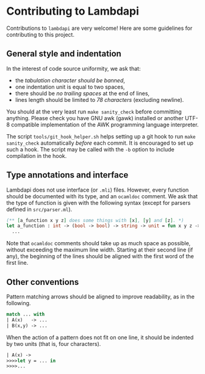 Contributing to Lambdapi
========================

Contributions to `lambdapi` are very welcome!
Here are some guidelines for contributing to this project.


General style and indentation
-----------------------------

In the interest of code source uniformity, we ask that:
 - the *tabulation character should be banned*,
 - one indentation unit is equal to two spaces,
 - there should be *no trailing spaces* at the end of lines,
 - lines length should be limited to *78 characters* (excluding newline).

You should at the very least run `make sanity_check` before committing anything.
Please check you have GNU awk (gawk) installed or another UTF-8 compatible
implementation of the AWK programming language interpreter.

The script `tools/git_hook_helper.sh` helps setting up a git hook to run
`make sanity_check` automatically *before* each commit.
It is encouraged to set up such a hook.
The script may be called with the `-b` option to include compilation in the
hook.

Type annotations and interface
------------------------------

Lambdapi does not use interface (or `.mli`) files. However, every function
should be documented with its type, and an `ocamldoc` comment. We ask that
the type of function is given with the following syntax (except for parsers
defined in `src/parser.ml`).
```ocaml
(** [a_function x y z] does some things with [x], [y] and [z]. *)
let a_function : int -> (bool -> bool) -> string -> unit = fun x y z ->
  ...
```

Note that `ocamldoc` comments should take up as much space as possible,
without exceeding the maximum line width. Starting at their second line
(if any), the beginning of the lines should be aligned with the first word
of the first line.


Other conventions
-----------------

Pattern matching arrows should be aligned to improve readability, as in the
following.
```ocaml
match ... with
| A(x)   -> ...
| B(x,y) -> ...
```

When the action of a pattern does not fit on one line, it should be indented
by two units (that is, four characters).
```OCaml
| A(x) ->
>>>>let y = ... in
>>>>...
```

